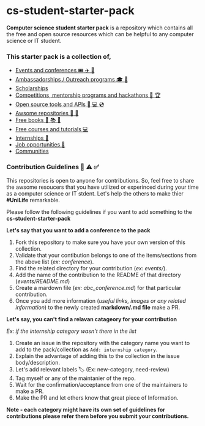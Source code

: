 # cs-student-starter-pack

**Computer science student starter pack** is a repository which contains all the free and open source resources which can be helpful to any computer science or IT student.

### This starter pack is a collection of,

- [Events and conferences :tickets: :airplane: :calendar:](events/README.md)
- [Ambassadorships / Outreach programs :mortar_board: :school_satchel:](ambassadorship_programs/README.md)
- [Scholarships](scholarships/README.md)
- [Competitions, mentorship programs and hackathons :triangular_flag_on_post: :trophy:](competitions/README.md)
- [Open source tools and APIs :wrench: :computer: :cd:](tools/README.md)
- [Awsome repositories :file_folder: :open_file_folder:](repo_collection/README.md)
- [Free books :closed_book: :books: :book:](books/README.md)
- [Free courses and tutorials :computer:](courses/README.md)
- [Internships :mag_right:](internships/README.md)
- [Job opportunities :mag_right:](job_opportunities/README.md)
- [Communities](communities/README.md)

### Contribution Guidelines :eyes: :warning: :white_check_mark:

This repositories is open to anyone for contributions. So, feel free to share the awsome resoucers that you have utilized or experinced during your time as a computer science or IT stdent. Let's help the others to make thier **#UniLife** remarkable.

Please follow the following guidelines if you want to add something to the **cs-student-starter-pack**

**Let's say that you want to add a conference to the pack**

1. Fork this repository to make sure you have your own version of this collection.
2. Validate that your contibution belongs to one of the items/sections from the above list (_ex: conference_).
3. Find the related directory for your contribution (_ex: events/_).
4. Add the name of the contribution to the README of that directory (_events/README.md_)
5. Create a mardown file (_ex: abc_conference.md_) for that particular contribution.
6. Once you add more information (_useful links, images or any related information_) to the newly created **markdown/.md file** make a PR.

**Let's say, you can't find a relavan catageory for your contribution**

_Ex: if the internship category wasn't there in the list_

1. Create an issue in the repository with the category name you want to add to the pack/collection as `Add: internship category`.
2. Explain the advantage of adding this to the collection in the issue body/description.
3. Let's add relevant labels 🏷 (Ex: new-category, need-review)
4. Tag myself or any of the maintanier of the repo.
5. Wait for the confirmation/acceptance from one of the maintainers to make a PR.
6. Make the PR and let others know that great piece of Information.

**Note - each category might have its own set of guidelines for contributions please refer them before you submit your contributions.**

